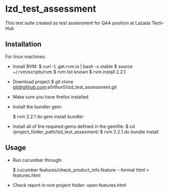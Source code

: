 # lzd_test_assessment

This test suite created as test assessment for QAA position at Lazada Tech-Hub

## Installation

For linux machines:
- Install RVM:
    $ curl -L get.rvm.io | bash -s stable
    $ source ~/.rvm/scripts/rvm
    $ rvm list known
    $ rvm install 2.2.1

- Download project
    $ git clone git@github.com:a0rthur0/lzd_test_assessment.git
- Make sure you have firefox installed
- Install the bundler gem:

    $ rvm 2.2.1 do gem install bundler

- Install all of the required gems defined in the gemfile:
    $ cd /project_folder_path/lzd_test_assesment/
    $ rvm 2.2.1 do bundle install


## Usage

- Run cucumber through:

    $ cucumber features/check_product_info.feature --format html > features.html
    
- Check report in root project folder: open features.html
